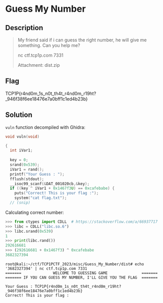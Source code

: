 # Guess My Number

## Description

> My friend said if i can guess the right number, he will give me something. Can you help me?
>
> nc ctf.tcp1p.com 7331
>
> Attachment: dist.zip

## Flag

TCP1P{r4nd0m_1s_n0t_th4t_r4nd0m_r19ht?_946f38f6ee18476e7a0bff1c1ed4b23b}

## Solution

`vuln` function decompiled with Ghidra:

```c
void vuln(void)

{
  int iVar1;
  
  key = 0;
  srand(0x539);
  iVar1 = rand();
  printf("Your Guess : ");
  fflush(stdout);
  __isoc99_scanf(&DAT_001020cb,&key);
  if ((key ^ iVar1 + 0x1467f3U) == 0xcafebabe) {
    puts("Correct! This is your flag :");
    system("cat flag.txt");
  // (snip)
```

Calculating correct number:

```python
>>> from ctypes import CDLL  # https://stackoverflow.com/a/66937717
>>> libc = CDLL("libc.so.6")
>>> libc.srand(0x539)
1
>>> print(libc.rand())
292616681
>>> (292616681 + 0x1467f3) ^ 0xcafebabe
3682327394
```

```console
root@kali:~/ctf/TCP1PCTF_2023/misc/Guess_My_Number/dist# echo '3682327394' | nc ctf.tcp1p.com 7331
=======              WELCOME TO GUESSING GAME               =======
======= IF YOU CAN GUESS MY NUMBER, I'LL GIVE YOU THE FLAG  =======

Your Guess : TCP1P{r4nd0m_1s_n0t_th4t_r4nd0m_r19ht?_946f38f6ee18476e7a0bff1c1ed4b23b}
Correct! This is your flag :
```
